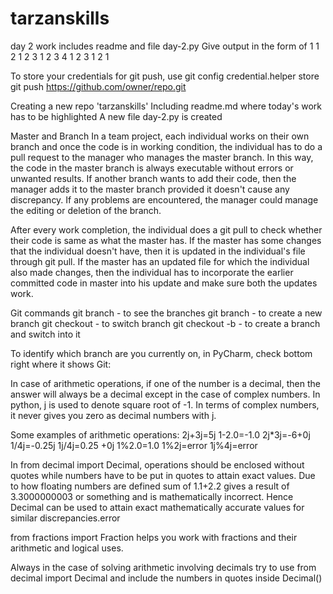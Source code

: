 # tarzanskills
day 2 work includes readme and file day-2.py
Give output in the form of
1
1 2
1 2 3
1 2 3 4
1 2 3
1 2
1

To store your credentials for git push, use
    git config credential.helper store
    git push https://github.com/owner/repo.git

Creating a new repo 'tarzanskills'
Including readme.md where today's work has to be highlighted
A new file day-2.py is created

Master and Branch
In a team project, each individual works on their own branch and once the code is in working condition, the individual has to do a pull request to the manager who manages the master branch.
In this way, the code in the master branch is always executable without errors or unwanted results. If another branch wants to add their code, then the manager adds it to the master branch
provided it doesn't cause any discrepancy. If any problems are encountered, the manager could manage the editing or deletion of the branch.

After every work completion, the individual does a git pull to check whether their code is same as what the master has. If the master has some changes that the individual doesn't have, then
it is updated in the individual's file through git pull. If the master has an updated file for which the individual also made changes, then the individual has to incorporate the earlier
committed code in master into his update and make sure both the updates work.

Git commands
git branch - to see the branches
git branch <name> - to create a new branch
git checkout <name> - to switch branch
git checkout -b <name> - to create a branch and switch into it

To identify  which branch are you currently on, in PyCharm, check  bottom right where it shows Git: <CurrentBranch>

In case of arithmetic operations, if one of the number is a decimal, then the answer will always be a decimal except in the case of complex numbers.
In python, j is used to denote square root of -1. In terms of complex numbers, it never gives you zero as decimal numbers with j.

Some examples of arithmetic operations:
2j+3j=5j
1-2.0=-1.0
2j*3j=-6+0j
1/4j=-0.25j
1j/4j=0.25 +0j
1%2.0=1.0
1%2j=error
1j%4j=error

In from decimal import Decimal,
operations should be enclosed without quotes while numbers have to be put in quotes to attain exact values. Due to how floating numbers are defined sum of 1.1+2.2 gives a result of
3.3000000003 or something and is mathematically incorrect. Hence Decimal can be used to attain exact mathematically accurate values for similar discrepancies.error

from fractions import Fraction
helps you work with fractions and their arithmetic and logical uses.

Always in the case of solving arithmetic involving decimals try to use from decimal import Decimal and include the numbers in quotes inside Decimal()
